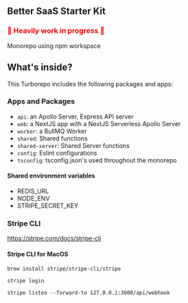 ## Better SaaS Starter Kit

### <span style="color:red"> 🚧 Heavily work in progress 🚧</span>

Monorepo using npm workspace

## What's inside?

This Turborepo includes the following packages and apps:

### Apps and Packages

- `api`: an Apollo Server, Express API server
- `web`: a NextJS app with a NextJS Serverless Apollo Server
- `worker`: a BullMQ Worker
- `shared`: Shared functions
- `shared-server`: Shared Server functions
- `config`: Eslint configurations
- `tsconfig`: tsconfig.json's used throughout the monorepo

#### Shared environment variables
- REDIS_URL
- NODE_ENV
- STRIPE_SECRET_KEY

### Stripe CLI
https://stripe.com/docs/stripe-cli

#### Stripe CLI for MacOS

```brew install stripe/stripe-cli/stripe```

```stripe login```

```stripe listen --forward-to 127.0.0.1:3000/api/webhook```